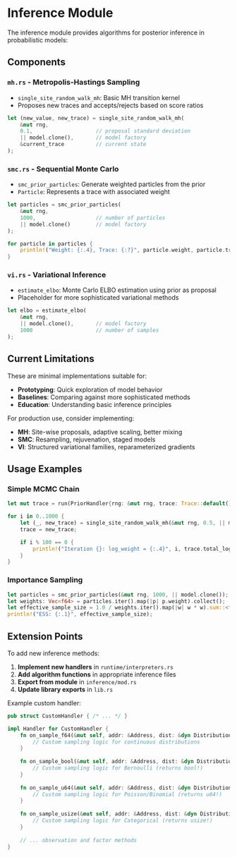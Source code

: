# Inference Module

The inference module provides algorithms for posterior inference in probabilistic models:

## Components

### `mh.rs` - Metropolis-Hastings Sampling

- `single_site_random_walk_mh`: Basic MH transition kernel
- Proposes new traces and accepts/rejects based on score ratios

```rust
let (new_value, new_trace) = single_site_random_walk_mh(
    &mut rng,
    0.1,                    // proposal standard deviation
    || model.clone(),       // model factory
    &current_trace          // current state
);
```

### `smc.rs` - Sequential Monte Carlo

- `smc_prior_particles`: Generate weighted particles from the prior
- `Particle`: Represents a trace with associated weight

```rust
let particles = smc_prior_particles(
    &mut rng,
    1000,                   // number of particles
    || model.clone()        // model factory
);

for particle in particles {
    println!("Weight: {:.4}, Trace: {:?}", particle.weight, particle.trace);
}
```

### `vi.rs` - Variational Inference

- `estimate_elbo`: Monte Carlo ELBO estimation using prior as proposal
- Placeholder for more sophisticated variational methods

```rust
let elbo = estimate_elbo(
    &mut rng,
    || model.clone(),       // model factory
    1000                    // number of samples
);
```

## Current Limitations

These are minimal implementations suitable for:

- **Prototyping**: Quick exploration of model behavior
- **Baselines**: Comparing against more sophisticated methods
- **Education**: Understanding basic inference principles

For production use, consider implementing:

- **MH**: Site-wise proposals, adaptive scaling, better mixing
- **SMC**: Resampling, rejuvenation, staged models
- **VI**: Structured variational families, reparameterized gradients

## Usage Examples

### Simple MCMC Chain

```rust
let mut trace = run(PriorHandler{rng: &mut rng, trace: Trace::default()}, model.clone()).1;

for i in 0..1000 {
    let (_, new_trace) = single_site_random_walk_mh(&mut rng, 0.5, || model.clone(), &trace);
    trace = new_trace;

    if i % 100 == 0 {
        println!("Iteration {}: log_weight = {:.4}", i, trace.total_log_weight());
    }
}
```

### Importance Sampling

```rust
let particles = smc_prior_particles(&mut rng, 1000, || model.clone());
let weights: Vec<f64> = particles.iter().map(|p| p.weight).collect();
let effective_sample_size = 1.0 / weights.iter().map(|w| w * w).sum::<f64>();
println!("ESS: {:.1}", effective_sample_size);
```

## Extension Points

To add new inference methods:

1. **Implement new handlers** in `runtime/interpreters.rs`
2. **Add algorithm functions** in appropriate inference files
3. **Export from module** in `inference/mod.rs`
4. **Update library exports** in `lib.rs`

Example custom handler:

```rust
pub struct CustomHandler { /* ... */ }

impl Handler for CustomHandler {
    fn on_sample_f64(&mut self, addr: &Address, dist: &dyn Distribution<f64>) -> f64 {
        // Custom sampling logic for continuous distributions
    }
    
    fn on_sample_bool(&mut self, addr: &Address, dist: &dyn Distribution<bool>) -> bool {
        // Custom sampling logic for Bernoulli (returns bool!)
    }
    
    fn on_sample_u64(&mut self, addr: &Address, dist: &dyn Distribution<u64>) -> u64 {
        // Custom sampling logic for Poisson/Binomial (returns u64!)
    }
    
    fn on_sample_usize(&mut self, addr: &Address, dist: &dyn Distribution<usize>) -> usize {
        // Custom sampling logic for Categorical (returns usize!)
    }
    
    // ... observation and factor methods
}
```
